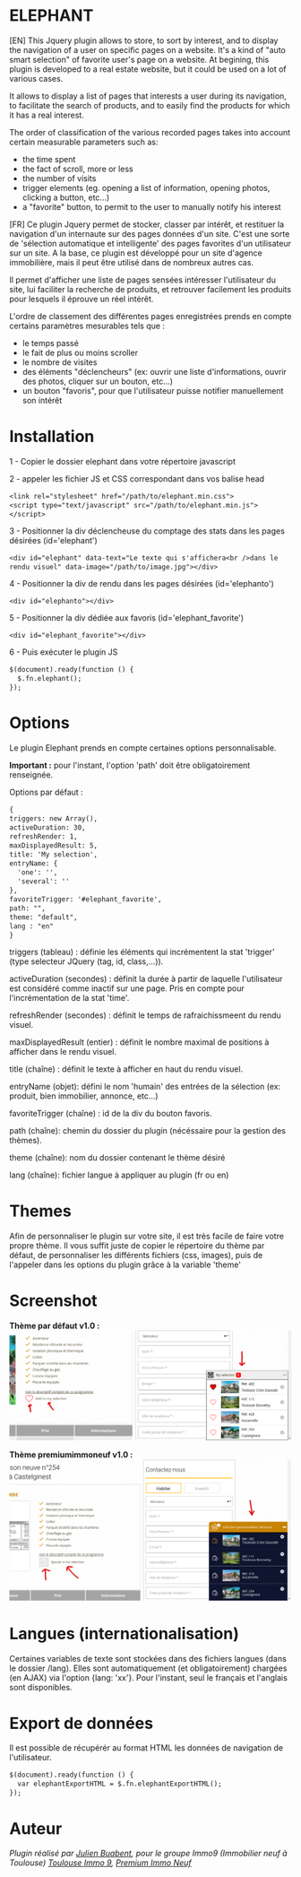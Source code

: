 # ELEPHANT

[EN]
This Jquery plugin allows to store, to sort by interest, and to display the navigation of a user on specific pages on a website. It's a kind of "auto smart selection" of favorite user's page on a website.
At begining, this plugin is developed to a real estate website, but it could be used on a lot of various cases.

It allows to display a list of pages that interests a user during its navigation, to facilitate the search of products, and to easily find the products for which it has a real interest.

The order of classification of the various recorded pages takes into account certain measurable parameters such as:
- the time spent
- the fact of scroll, more or less
- the number of visits
- trigger elements (eg. opening a list of information, opening photos, clicking a button, etc...)
- a "favorite" button, to permit to the user to manually notify his interest

[FR]
Ce plugin Jquery permet de stocker, classer par intérêt, et restituer la navigation d'un internaute sur des pages données d'un site. C'est une sorte de 'sélection automatique et intelligente' des pages favorites d'un utilisateur sur un site.
A la base, ce plugin est développé pour un site d'agence immobilière, mais il peut être utilisé dans de nombreux autres cas.

Il permet d'afficher une liste de pages sensées intéresser l'utilisateur du site, lui faciliter la recherche de produits, et retrouver facilement les produits pour lesquels il éprouve un réel intérêt.

L'ordre de classement des différentes pages enregistrées prends en compte certains paramètres mesurables tels que :
- le temps passé
- le fait de plus ou moins scroller
- le nombre de visites
- des éléments "déclencheurs" (ex: ouvrir une liste d'informations, ouvrir des photos, cliquer sur un bouton, etc...)
- un bouton "favoris", pour que l'utilisateur puisse notifier manuellement son intérêt



# Installation
1 - Copier le dossier elephant dans votre répertoire javascript

2 - appeler les fichier JS et CSS correspondant dans vos balise head
~~~~
<link rel="stylesheet" href="/path/to/elephant.min.css">
<script type="text/javascript" src="/path/to/elephant.min.js"></script>
~~~~

3 - Positionner la div déclencheuse du comptage des stats dans les pages désirées (id='elephant')
~~~~
<div id="elephant" data-text="Le texte qui s'affichera<br />dans le rendu visuel" data-image="/path/to/image.jpg"></div>
~~~~


4 - Positionner la div de rendu dans les pages désirées (id='elephanto')
~~~~
<div id="elephanto"></div>
~~~~

5 - Positionner la div dédiée aux favoris (id='elephant_favorite')
~~~~
<div id="elephant_favorite"></div>
~~~~


6 - Puis exécuter le plugin JS
~~~~
$(document).ready(function () {
  $.fn.elephant();
});
~~~~

# Options
Le plugin Elephant prends en compte certaines options personnalisable.

**Important :** pour l'instant, l'option 'path' doit être obligatoirement renseignée.

Options par défaut :
~~~~
{
triggers: new Array(),
activeDuration: 30,
refreshRender: 1,
maxDisplayedResult: 5,
title: 'My selection',
entryName: {
  'one': '',
  'several': ''
},
favoriteTrigger: '#elephant_favorite',
path: "",
theme: "default",
lang : "en"
}
~~~~
triggers (tableau) : définie les éléments qui incrémentent la stat 'trigger' (type selecteur JQuery (tag, id, class,...)).

activeDuration (secondes) : définit la durée à partir de laquelle l'utilisateur est considéré comme inactif sur une page. Pris en compte pour l'incrémentation de la stat 'time'.

refreshRender (secondes) : définit le temps de rafraichissmeent du rendu visuel.

maxDisplayedResult (entier) : définit le nombre maximal de positions à afficher dans le rendu visuel.

title (chaîne) : définit le texte à afficher en haut du rendu visuel.

entryName (objet): défini le nom 'humain' des entrées de la sélection (ex: produit, bien immobilier, annonce, etc...)

favoriteTrigger (chaîne) : id de la div du bouton favoris.

path (chaîne): chemin du dossier du plugin (nécéssaire pour la gestion des thèmes).

theme (chaîne): nom du dossier contenant le thème désiré

lang (chaîne): fichier langue à appliquer au plugin (fr ou en)


# Themes

Afin de personnaliser le plugin sur votre site, il est très facile de faire votre propre thème. Il vous suffit juste de copier le répertoire du thème par défaut,
de personnaliser les différents fichiers (css, images), puis de l'appeler dans les options du plugin grâce à la variable 'theme'


# Screenshot

**Thème par défaut v1.0 :**
![theme par defaut](https://github.com/fyzalis/elephant/blob/master/demo/elephant-screenshot-default.png)


**Thème premiumimmoneuf v1.0 :**
![theme premium](https://github.com/fyzalis/elephant/blob/master/demo/elephant-screenshot-premium.png)



# Langues (internationalisation)

Certaines variables de texte sont stockées dans des fichiers langues (dans le dossier /lang). Elles sont automatiquement (et obligatoirement) chargées (en AJAX) via l'option {lang: 'xx'}.
Pour l'instant, seul le français et l'anglais sont disponibles.

# Export de données

Il est possible de récupérér au format HTML les données de navigation de l'utilisateur.
~~~~
$(document).ready(function () {
  var elephantExportHTML = $.fn.elephantExportHTML();
});
~~~~


# Auteur
*Plugin réalisé par [Julien Buabent](http://julienbuabent.fr), pour le groupe Immo9 (Immobilier neuf à Toulouse) [Toulouse Immo 9](http://toulouseimmo9.com), [Premium Immo Neuf](http://premiumimmoneuf.com)*
